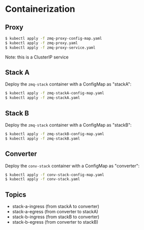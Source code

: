 # Containerization

## Proxy
```bash
$ kubectl apply -f zmq-proxy-config-map.yaml
$ kubectl apply -f zmq-proxy.yaml
$ kubectl apply -f zmq-proxy-service.yaml
```

Note: this is a ClusterIP service 



## Stack A
Deploy the `zmq-stack` container with a ConfigMap as "stackA":
```bash
$ kubectl apply -f zmq-stackA-config-map.yaml
$ kubectl apply -f zmq-stackA.yaml
```

## Stack B
Deploy the `zmq-stack` container with a ConfigMap as "stackB":
```bash
$ kubectl apply -f zmq-stackB-config-map.yaml
$ kubectl apply -f zmq-stackB.yaml
```

## Converter
Deploy the `conv-stack` container with a ConfigMap as "converter":
```bash
$ kubectl apply -f conv-stack-config-map.yaml
$ kubectl apply -f conv-stack.yaml
```

## Topics
- stack-a-ingress (from stackA to converter)
- stack-a-egress (from converter to stackA)
- stack-b-ingress (from stackB to converter)
- stack-b-egress (from converter to stackB)
